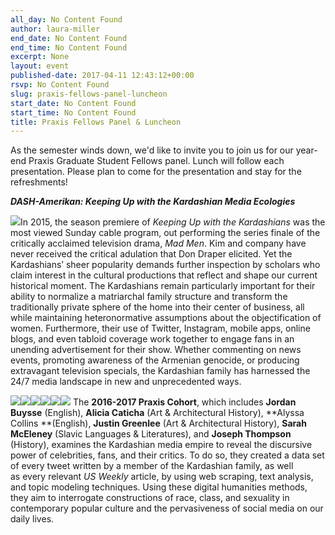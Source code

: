 ```yaml
---
all_day: No Content Found
author: laura-miller
end_date: No Content Found
end_time: No Content Found
excerpt: None
layout: event
published-date: 2017-04-11 12:43:12+00:00
rsvp: No Content Found
slug: praxis-fellows-panel-luncheon
start_date: No Content Found
start_time: No Content Found
title: Praxis Fellows Panel & Luncheon
---
```


As the semester winds down, we'd like to invite you to join us for our year-end Praxis Graduate Student Fellows panel. Lunch will follow each presentation. Please plan to come for the presentation and stay for the refreshments!

**_DASH-Amerikan: Keeping Up with the Kardashian Media Ecologies_**

![](https://gallery.mailchimp.com/3ac105f4d87dddbd34542ab41/images/dce38c46-c1c6-428f-ba2d-fc023f7d38e0.jpg)In 2015, the season premiere of _Keeping Up with the Kardashians_ was the most viewed Sunday cable program, out performing the series finale of the critically acclaimed television drama, _Mad Men_. Kim and company have never received the critical adulation that Don Draper elicited. Yet the Kardashians’ sheer popularity demands further inspection by scholars who claim interest in the cultural productions that reflect and shape our current historical moment. The Kardashians remain particularly important for their ability to normalize a matriarchal family structure and transform the traditionally private sphere of the home into their center of business, all while maintaining heteronormative assumptions about the objectification of women. Furthermore, their use of Twitter, Instagram, mobile apps, online blogs, and even tabloid coverage work together to engage fans in an unending advertisement for their show. Whether commenting on news events, promoting awareness of the Armenian genocide, or producing extravagant television specials, the Kardashian family has harnessed the 24/7 media landscape in new and unprecedented ways.

![](https://gallery.mailchimp.com/3ac105f4d87dddbd34542ab41/images/7705dcc3-845a-4604-811b-0951b860f296.jpeg)![](https://gallery.mailchimp.com/3ac105f4d87dddbd34542ab41/images/cf6db0a0-7635-4d7d-83f3-ae95efcf63d6.jpeg)![](https://gallery.mailchimp.com/3ac105f4d87dddbd34542ab41/images/bb05aa47-e500-4384-afac-8658dfbd42f2.jpeg)![](https://gallery.mailchimp.com/3ac105f4d87dddbd34542ab41/images/278db25b-b0c5-4031-9c33-979b483d7153.jpeg)![](https://gallery.mailchimp.com/3ac105f4d87dddbd34542ab41/images/70fb3c00-9735-4e19-9f69-2b31015d1879.jpeg)![](https://gallery.mailchimp.com/3ac105f4d87dddbd34542ab41/images/dd91763e-9abc-43ad-a611-159f550fdd24.jpeg)
The **2016-2017 Praxis Cohort**, which includes **Jordan Buysse** (English), **Alicia Caticha** (Art & Architectural History), **Alyssa Collins **(English), **Justin Greenlee** (Art & Architectural History), **Sarah McEleney** (Slavic Languages & Literatures), and **Joseph Thompson** (History), examines the Kardashian media empire to reveal the discursive power of celebrities, fans, and their critics. To do so, they created a data set of every tweet written by a member of the Kardashian family, as well as every relevant _US Weekly_ article, by using web scraping, text analysis, and topic modeling techniques. Using these digital humanities methods, they aim to interrogate constructions of race, class, and sexuality in contemporary popular culture and the pervasiveness of social media on our daily lives.
